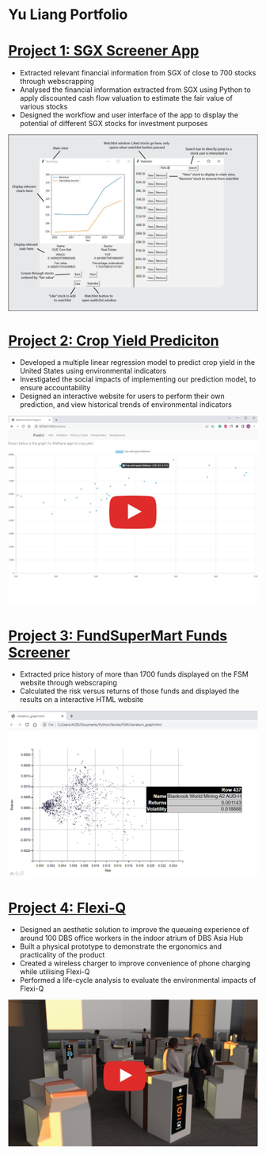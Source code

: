 # Yu Liang Portfolio

# [Project 1: SGX Screener App](https://github.com/yuliangod/Stonks2) 
* Extracted relevant financial information from SGX of close to 700 stocks through webscrapping 
* Analysed the financial information extracted from SGX using Python to apply discounted cash flow valuation to estimate the fair value of various stocks
* Designed the workflow and user interface of the app to display the potential of different SGX stocks for investment purposes 

![](/images/SGXApp_poster.jpg)

# [Project 2: Crop Yield Prediciton](https://github.com/yuliangod/DDW-2D-Term-3-master) 
* Developed a multiple linear regression model to predict crop yield in the United States using environmental indicators
* Investigated the social impacts of implementing our prediction model, to ensure accountability
* Designed an interactive website for users to perform their own prediction, and view historical trends of environmental indicators

[![](/images/cropyield_yt.png)](https://www.youtube.com/watch?v=wPKuuMJjh8A)

# [Project 3: FundSuperMart Funds Screener](https://github.com/yuliangod/Stonks2) 
* Extracted price history of more than 1700 funds displayed on the FSM website through webscraping
* Calculated the risk versus returns of those funds and displayed the results on a interactive HTML website

![](/images/risk-return.png)

# [Project 4: Flexi-Q](http://asd.courses.sutd.edu.sg/dti-teams/project-part-4-53/) 
* Designed an aesthetic solution to improve the queueing experience of around 100 DBS office workers in the indoor atrium of DBS Asia Hub
* Built a physical prototype to demonstrate the ergonomics and practicality of the product
* Created a wireless charger to improve convenience of phone charging while utilising Flexi-Q
* Performed a life-cycle analysis to evaluate the environmental impacts of Flexi-Q

[![](/images/flexi-Q_yt.png)](https://youtu.be/6Xm1JVIrAPU)
